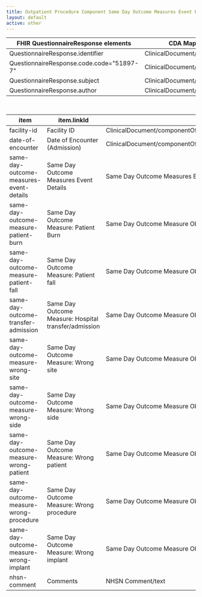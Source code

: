 ```yaml
---
title: Outpatient Procedure Component Same Day Outcome Measures Event Report Mapping to CDA
layout: default
active: other
---
```


<!-- { :.no_toc } -->

<!-- TOC  the css styling for this is \pages\assets\css\project.css under 'markdown-toc'-->

<!-- * Do not remove this line (it will not be displayed)
{:toc} -->

<!-- end TOC -->

<table class="codes">
  <thead>
    <tr>
      <th>FHIR QuestionnaireResponse elements</th>
      <th>CDA Mapping</th>
    </tr>
  </thead>
  <tbody>
    <tr>
      <td>QuestionnaireResponse.identifier</td>
      <td>ClinicalDocument/id</td>
    </tr>
    <tr>
      <td>QuestionnaireResponse.code.code="51897-7"</td>
      <td>ClinicalDocument/code</td>
    </tr>
    <tr>
      <td>QuestionnaireResponse.subject</td>
      <td>ClinicalDocument/recordTarget</td>
    </tr>
    <tr>
      <td>QuestionnaireResponse.author</td>
      <td>ClinicalDocument/author</td>
    </tr>
  </tbody>
</table>
<br/>

<table class="codes">
  <thead>
    <tr>
      <th>item</th>
      <th>item.linkId</th>
      <th>CDA Mapping</th>
    </tr>
  </thead>
  <tbody>
    <tr>
      <td>facility-id</td>
      <td>Facility ID</td>
      <td>ClinicalDocument/componentOf/encompassingEncounter/location/healthCareFacility/id</td>
    </tr>
    <tr>
      <td>date-of-encounter</td>
      <td>Date of Encounter (Admission)</td>
      <td>ClinicalDocument/componentOf/encompassingEncounter/id</td>
    </tr>
    <tr>
      <td>same-day-outcome-measures-event-details</td>
      <td>Same Day Outcome Measures Event Details</td>
      <td>Same Day Outcome Measures Event Details Section</td>
    </tr>
    <tr>
      <td>same-day-outcome-measure-patient-burn</td>
      <td>Same Day Outcome Measure: Patient Burn</td>
      <td>Same Day Outcome Measure Observation (V3)[code="125666000"]/negationInd</td>
    </tr>
    <tr>
      <td>same-day-outcome-measure-patient-fall</td>
      <td>Same Day Outcome Measure: Patient fall</td>
      <td>Same Day Outcome Measure Observation (V3)[code="217082002"]/negationInd</td>
    </tr>
    <tr>
      <td>same-day-outcome-transfer-admission</td>
      <td>Same Day Outcome Measure: Hospital transfer/admission</td>
      <td>Same Day Outcome Measure Observation (V3)[code="1645-1"]/negationInd</td>
    </tr>
    <tr>
      <td>same-day-outcome-measure-wrong-site</td>
      <td>Same Day Outcome Measure: Wrong site</td>
      <td>Same Day Outcome Measure Observation (V3)[code="1646-9"]/negationInd</td>
    </tr>
    <tr>
      <td>same-day-outcome-measure-wrong-side</td>
      <td>Same Day Outcome Measure: Wrong side</td>
      <td>Same Day Outcome Measure Observation (V3)[code="1647-7"]/negationInd</td>
    </tr>
    <tr>
      <td>same-day-outcome-measure-wrong-patient</td>
      <td>Same Day Outcome Measure: Wrong patient</td>
      <td>Same Day Outcome Measure Observation (V3)[code="1648-5"]/negationInd</td>
    </tr>
    <tr>
      <td>same-day-outcome-measure-wrong-procedure</td>
      <td>Same Day Outcome Measure: Wrong procedure</td>
      <td>Same Day Outcome Measure Observation (V3)[code="370898007"]/negationInd</td>
    </tr>
    <tr>
      <td>same-day-outcome-measure-wrong-implant</td>
      <td>Same Day Outcome Measure: Wrong implant</td>
      <td>Same Day Outcome Measure Observation (V3)[code="1649-3"]/negationInd</td>
    </tr>
    <tr>
      <td>nhsn-comment</td>
      <td>Comments</td>
      <td>NHSN Comment/text</td>
    </tr>
  </tbody>
</table>
